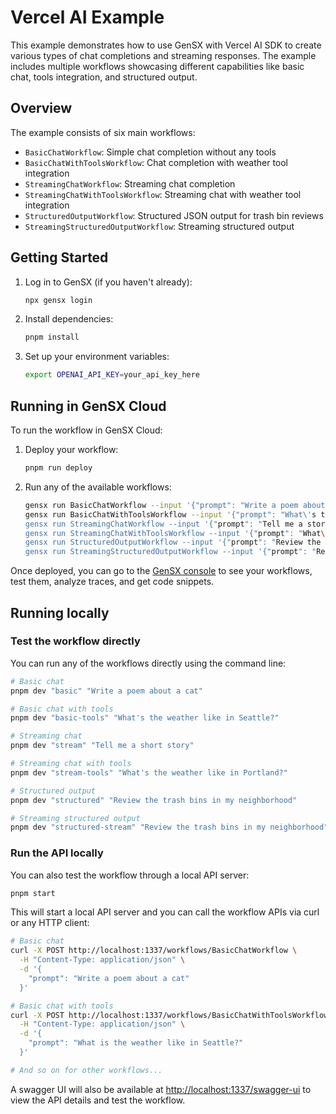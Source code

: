 # Vercel AI Example

This example demonstrates how to use GenSX with Vercel AI SDK to create various types of chat completions and streaming responses. The example includes multiple workflows showcasing different capabilities like basic chat, tools integration, and structured output.

## Overview

The example consists of six main workflows:

- `BasicChatWorkflow`: Simple chat completion without any tools
- `BasicChatWithToolsWorkflow`: Chat completion with weather tool integration
- `StreamingChatWorkflow`: Streaming chat completion
- `StreamingChatWithToolsWorkflow`: Streaming chat with weather tool integration
- `StructuredOutputWorkflow`: Structured JSON output for trash bin reviews
- `StreamingStructuredOutputWorkflow`: Streaming structured output

## Getting Started

1. Log in to GenSX (if you haven't already):

   ```bash
   npx gensx login
   ```

2. Install dependencies:

   ```bash
   pnpm install
   ```

3. Set up your environment variables:

   ```bash
   export OPENAI_API_KEY=your_api_key_here
   ```

## Running in GenSX Cloud

To run the workflow in GenSX Cloud:

1. Deploy your workflow:

   ```bash
   pnpm run deploy
   ```

2. Run any of the available workflows:

   ```bash
   gensx run BasicChatWorkflow --input '{"prompt": "Write a poem about a cat"}'
   gensx run BasicChatWithToolsWorkflow --input '{"prompt": "What\'s the weather like in Seattle?"}'
   gensx run StreamingChatWorkflow --input '{"prompt": "Tell me a story"}'
   gensx run StreamingChatWithToolsWorkflow --input '{"prompt": "What\'s the weather like in Portland?"}'
   gensx run StructuredOutputWorkflow --input '{"prompt": "Review the trash bins in my neighborhood"}'
   gensx run StreamingStructuredOutputWorkflow --input '{"prompt": "Review the trash bins in my neighborhood"}'
   ```

Once deployed, you can go to the [GenSX console](https://app.gensx.com) to see your workflows, test them, analyze traces, and get code snippets.

## Running locally

### Test the workflow directly

You can run any of the workflows directly using the command line:

```bash
# Basic chat
pnpm dev "basic" "Write a poem about a cat"

# Basic chat with tools
pnpm dev "basic-tools" "What's the weather like in Seattle?"

# Streaming chat
pnpm dev "stream" "Tell me a short story"

# Streaming chat with tools
pnpm dev "stream-tools" "What's the weather like in Portland?"

# Structured output
pnpm dev "structured" "Review the trash bins in my neighborhood"

# Streaming structured output
pnpm dev "structured-stream" "Review the trash bins in my neighborhood"
```

### Run the API locally

You can also test the workflow through a local API server:

```bash
pnpm start
```

This will start a local API server and you can call the workflow APIs via curl or any HTTP client:

```bash
# Basic chat
curl -X POST http://localhost:1337/workflows/BasicChatWorkflow \
  -H "Content-Type: application/json" \
  -d '{
    "prompt": "Write a poem about a cat"
  }'

# Basic chat with tools
curl -X POST http://localhost:1337/workflows/BasicChatWithToolsWorkflow \
  -H "Content-Type: application/json" \
  -d '{
    "prompt": "What is the weather like in Seattle?"
  }'

# And so on for other workflows...
```

A swagger UI will also be available at [http://localhost:1337/swagger-ui](http://localhost:1337/swagger-ui) to view the API details and test the workflow.
